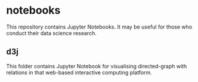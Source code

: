 # notebooks

This repository contains Jupyter Notebooks. It may be useful for those who conduct their data science research.

## d3j
This folder contains Jupyter Notebook for visualising directed-graph with relations in that web-based interactive computing platform. 
